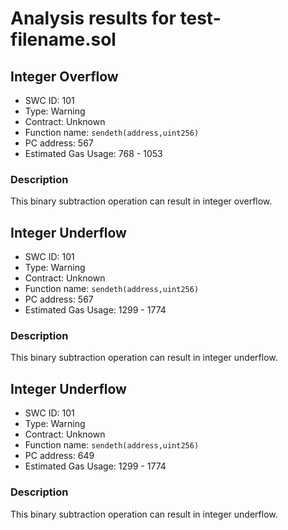 # Analysis results for test-filename.sol

## Integer Overflow
- SWC ID: 101
- Type: Warning
- Contract: Unknown
- Function name: `sendeth(address,uint256)`
- PC address: 567
- Estimated Gas Usage: 768 - 1053

### Description

This binary subtraction operation can result in integer overflow.

## Integer Underflow
- SWC ID: 101
- Type: Warning
- Contract: Unknown
- Function name: `sendeth(address,uint256)`
- PC address: 567
- Estimated Gas Usage: 1299 - 1774

### Description

This binary subtraction operation can result in integer underflow.

## Integer Underflow
- SWC ID: 101
- Type: Warning
- Contract: Unknown
- Function name: `sendeth(address,uint256)`
- PC address: 649
- Estimated Gas Usage: 1299 - 1774

### Description

This binary subtraction operation can result in integer underflow.
